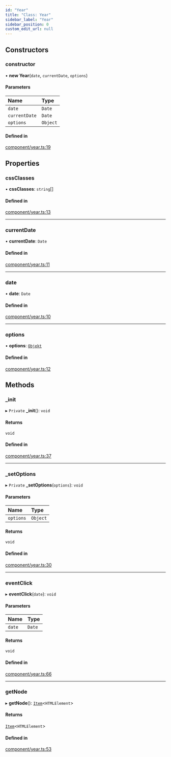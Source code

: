```yaml
---
id: "Year"
title: "Class: Year"
sidebar_label: "Year"
sidebar_position: 0
custom_edit_url: null
---
```


## Constructors

### constructor

• **new Year**(`date`, `currentDate`, `options`)

#### Parameters

| Name | Type |
| :------ | :------ |
| `date` | `Date` |
| `currentDate` | `Date` |
| `options` | `Object` |

#### Defined in

[component/year.ts:19](https://bitbucket.org/siposdani87/sui-js/src/5c73bef/src/component/year.ts#lines-19)

## Properties

### cssClasses

• **cssClasses**: `string`[]

#### Defined in

[component/year.ts:13](https://bitbucket.org/siposdani87/sui-js/src/5c73bef/src/component/year.ts#lines-13)

___

### currentDate

• **currentDate**: `Date`

#### Defined in

[component/year.ts:11](https://bitbucket.org/siposdani87/sui-js/src/5c73bef/src/component/year.ts#lines-11)

___

### date

• **date**: `Date`

#### Defined in

[component/year.ts:10](https://bitbucket.org/siposdani87/sui-js/src/5c73bef/src/component/year.ts#lines-10)

___

### options

• **options**: [`Objekt`](Objekt.md)

#### Defined in

[component/year.ts:12](https://bitbucket.org/siposdani87/sui-js/src/5c73bef/src/component/year.ts#lines-12)

## Methods

### \_init

▸ `Private` **_init**(): `void`

#### Returns

`void`

#### Defined in

[component/year.ts:37](https://bitbucket.org/siposdani87/sui-js/src/5c73bef/src/component/year.ts#lines-37)

___

### \_setOptions

▸ `Private` **_setOptions**(`options`): `void`

#### Parameters

| Name | Type |
| :------ | :------ |
| `options` | `Object` |

#### Returns

`void`

#### Defined in

[component/year.ts:30](https://bitbucket.org/siposdani87/sui-js/src/5c73bef/src/component/year.ts#lines-30)

___

### eventClick

▸ **eventClick**(`date`): `void`

#### Parameters

| Name | Type |
| :------ | :------ |
| `date` | `Date` |

#### Returns

`void`

#### Defined in

[component/year.ts:66](https://bitbucket.org/siposdani87/sui-js/src/5c73bef/src/component/year.ts#lines-66)

___

### getNode

▸ **getNode**(): [`Item`](Item.md)<`HTMLElement`\>

#### Returns

[`Item`](Item.md)<`HTMLElement`\>

#### Defined in

[component/year.ts:53](https://bitbucket.org/siposdani87/sui-js/src/5c73bef/src/component/year.ts#lines-53)
